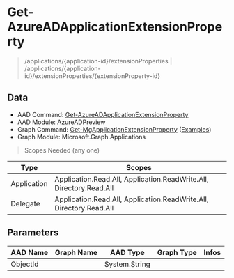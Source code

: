 # Get-AzureADApplicationExtensionProperty

> /applications/{application-id}/extensionProperties | /applications/{application-id}/extensionProperties/{extensionProperty-id}

## Data

+ AAD Command: [Get-AzureADApplicationExtensionProperty](https://docs.microsoft.com/en-us/powershell/module/AzureADPreview/Get-AzureADApplicationExtensionProperty)
+ AAD Module: AzureADPreview
+ Graph Command: [Get-MgApplicationExtensionProperty](https://docs.microsoft.com/en-us/powershell/module/Microsoft.Graph.Applications/Get-MgApplicationExtensionProperty) ([Examples](https://github.com/orgs/msgraph/discussions?discussions_q=Get-MgApplicationExtensionProperty))
+ Graph Module: Microsoft.Graph.Applications

> Scopes Needed (any one)

|Type|Scopes|
|---|---|
|Application|Application.Read.All, Application.ReadWrite.All, Directory.Read.All|
|Delegate|Application.Read.All, Application.ReadWrite.All, Directory.Read.All|

## Parameters

|AAD Name|Graph Name|AAD Type|Graph Type|Infos|
|---|---|---|---|---|
|ObjectId||System.String|||


